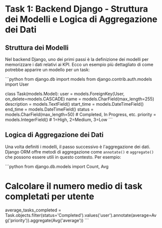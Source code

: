 
# Task 1: Backend Django - Struttura dei Modelli e Logica di Aggregazione dei Dati

## Struttura dei Modelli

Nel backend Django, uno dei primi passi è la definizione dei modelli per memorizzare i dati relativi ai KPI. Ecco un esempio più dettagliato di come potrebbe apparire un modello per un task:

\`\`\`python
from django.db import models
from django.contrib.auth.models import User

class Task(models.Model):
    user = models.ForeignKey(User, on_delete=models.CASCADE)
    name = models.CharField(max_length=255)
    description = models.TextField()
    start_time = models.DateTimeField()
    end_time = models.DateTimeField()
    status = models.CharField(max_length=50)  # Completed, In Progress, etc.
    priority = models.IntegerField()  # 1=High, 2=Medium, 3=Low
\`\`\`

## Logica di Aggregazione dei Dati

Una volta definiti i modelli, il passo successivo è l'aggregazione dei dati. Django ORM offre metodi di aggregazione come `annotate()` e `aggregate()` che possono essere utili in questo contesto. Per esempio:

\`\`\`python
from django.db.models import Count, Avg

# Calcolare il numero medio di task completati per utente
average_tasks_completed = Task.objects.filter(status='Completed').values('user').annotate(average=Avg('priority')).aggregate(Avg('average'))
\`\`\`
